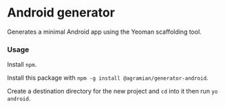 # Android generator

Generates a minimal Android app using the Yeoman scaffolding tool.

### Usage

Install `npm`.

Install this package with `npm -g install @agramian/generator-android`.

Create a destination directory for the new project and `cd` into it then run `yo android`.
